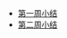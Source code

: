 - [第一周小结](https://github.com/saturn-lab/BDMI-2020A/blob/master/Memos/Study-Memo/40-Day1.md)
- [第二周小结](https://github.com/saturn-lab/BDMI-2020A/blob/master/Memos/Study-Memo/40-Day2.md)
